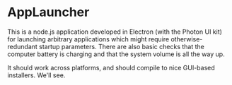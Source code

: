 # AppLauncher

This is a node.js application developed in Electron (with the Photon UI kit) for launching arbitrary applications
which might require otherwise-redundant startup parameters. There are also basic checks that the computer battery
is charging and that the system volume is all the way up.

It should work across platforms, and should compile to nice GUI-based installers. We'll see.
